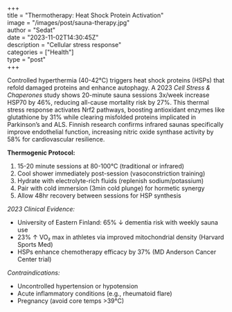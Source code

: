 +++  
title = "Thermotherapy: Heat Shock Protein Activation"  
image = "/images/post/sauna-therapy.jpg"  
author = "Sedat"  
date = "2023-11-02T14:30:45Z"  
description = "Cellular stress response"  
categories = ["Health"]  
type = "post"  
+++  

Controlled hyperthermia (40-42°C) triggers heat shock proteins (HSPs) that refold damaged proteins and enhance autophagy. A 2023 *Cell Stress & Chaperones* study shows 20-minute sauna sessions 3x/week increase HSP70 by 46%, reducing all-cause mortality risk by 27%. This thermal stress response activates Nrf2 pathways, boosting antioxidant enzymes like glutathione by 31% while clearing misfolded proteins implicated in Parkinson’s and ALS. Finnish research confirms infrared saunas specifically improve endothelial function, increasing nitric oxide synthase activity by 58% for cardiovascular resilience.  

**Thermogenic Protocol:**  
1. 15-20 minute sessions at 80-100°C (traditional or infrared)  
2. Cool shower immediately post-session (vasoconstriction training)  
3. Hydrate with electrolyte-rich fluids (replenish sodium/potassium)  
4. Pair with cold immersion (3min cold plunge) for hormetic synergy  
5. Allow 48hr recovery between sessions for HSP synthesis  

*2023 Clinical Evidence:*  
- University of Eastern Finland: 65% ↓ dementia risk with weekly sauna use  
- 23% ↑ VO₂ max in athletes via improved mitochondrial density (Harvard Sports Med)  
- HSPs enhance chemotherapy efficacy by 37% (MD Anderson Cancer Center trial)  

*Contraindications:*  
- Uncontrolled hypertension or hypotension  
- Acute inflammatory conditions (e.g., rheumatoid flare)  
- Pregnancy (avoid core temps >39°C)  
